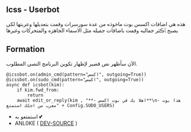 ## Icss - Userbot

هذه هي اضافات اكسس بوت ماخوذه من عدة سورسرات وقمت بتعديلها وعربتها لكي يصبح ﭑڪثر جماليه وقمت باضافات جميله مثل الاسماء الجاهزه والمتحركات وغيرها 

## Formation

الآن سأظهر نص قصير لإظهار تكوين البرنامج النصي المطلوب.
```python3
@icssbot.on(admin_cmd(pattern="اكسس", outgoing=True))
@icssbot.on(sudo_cmd(pattern="اكسس", outgoing=True))
async def icsbot(kim):
    if kim.fwd_from:
        return
    await edit_or_reply(kim , "**- اهلا بك في بوت اكسس**\n- هذا بوت معرب من اجلك استمتع" + Config.SUDO_USERS)
```

- استمتعو به 💕
- ANL0KE ( [DEV-SOURCE](https://t.me/rruuurr) )
